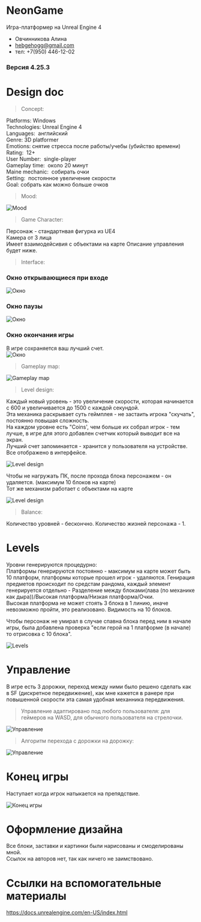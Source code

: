 # NeonGame
Игра-платформер на Unreal Engine 4
- Овчинникова Алина 
- hebgehogg@gmail.com
- тел: +7(950) 446-12-02

### Версия 4.25.3


# Design doc

> Concept: 

Platforms: Windows  
Technologies: Unreal Engine 4  
Languages:  английский  
Genre: 3D platformer  
Emotions: снятие стресса после работы/учебы (убийство времени)  
Rating:  12+  
User Number:  single-player  
Gameplay time:  около 20 минут  
Maine mechanic:  собирать очки  
Setting:  постоянное увеличение скорости  
Goal: собрать как можно больше очков  


> Mood: 

![Mood](https://github.com/hebgehogg/NeonGame/blob/main/photos/Visual%20references.jpg)


> Game Character: 

Персонаж - стандартнвая фигурка из UE4  
Камера от 3 лица  
Имеет взаимодейсивия с объектами на карте
Описание управления будет ниже.


> Interface: 

### Окно открывающиеся при входе  

![Окно](https://github.com/hebgehogg/NeonGame/blob/main/photos/StartGame.png)

### Окно паузы  

![Окно](https://github.com/hebgehogg/NeonGame/blob/main/photos/Paused.png)

### Окно окончания игры  

В игре сохраняется ваш лучший счет.  
![Окно](https://github.com/hebgehogg/NeonGame/blob/main/photos/GameOver.png)


> Gameplay map: 

![Gameplay map](https://github.com/hebgehogg/NeonGame/blob/main/photos/Gameplay%20map.jpg)


> Level design: 

Каждый новый уровень - это увеличение скорости, которая начинается с 600 и увеличивается до 1500 с каждой секундой.  
Эта механика раскрывает суть геймплея - не застаить игрока "скучать", постоянно повышая сложность.  
На каждом уровне есть "Coins', чем больше их собрал игрок - тем лучше, в игре для этого добавлен счетчик который выводит все на экран.  
Лучший счет запоминается - хранится у пользователя на устройстве.  
Все отображено в интерфейсе.  

![Level design](https://github.com/hebgehogg/NeonGame/blob/main/photos/LevelDesign.png)

Чтобы не нагружать ПК, после прохода блока персонажем - он удаляется. (максимум 10  блоков на карте)  
Тот же механизм работает с объектами на карте  

![Level design](https://github.com/hebgehogg/NeonGame/blob/main/photos/Destroy.png)


> Balance:

Количество уровней - бескончно. 
Количество жизней персонажа - 1.

# Levels
Уровни генерируются процедурно:  
Платформы генерируются постоянно - максимум на карте может быть 10 платформ, платформы которые прошел игрок - удаляются.
Генирация предметов происходит по средстам рандома, каждый элемент генерируется отдельно - Разделение между блоками(лава (по механике как дыра))/Высокая платформа/Низкая платформа/Очки.  
Высокая платформа не может стоять 3 блока в 1 линию, иначе невозможно пройти, это реализовано.
Видимость на 10 блоков.

Чтобы персонаж не умирал в случае спавна блока перед ним в начале игры, была добавлена проверка "если герой на 1 платформе (в начале) то отрисовка с 10 блока".  

![Levels](https://github.com/hebgehogg/NeonGame/blob/main/photos/%D0%9F%D1%80%D0%B5%D0%B4%D0%BC%D0%B5%D1%82%D1%8B.png)

# Управление

В игре есть 3 дорожки, переход между ними было решено сделать как в SF (дискретное передвижение), как мне кажется в ранере при повышенной скорости эта самая удобная механника передвижения.  

> Управление адаптировано под любого пользователя: для геймеров на WASD, для обычного пользователя на стрелочки.

![Управление](https://github.com/hebgehogg/NeonGame/blob/main/photos/management.jpg)

> Алгоритм перехода с дорожки на дорожку:

![Управление](https://github.com/hebgehogg/NeonGame/blob/main/photos/%D0%A3%D0%BF%D1%80%D0%B0%D0%B2%D0%BB%D0%B5%D0%BD%D0%B8%D0%B5.png)


# Конец игры 

Наступает когда игрок натыкается на препядствие.

![Конец игры ](https://github.com/hebgehogg/NeonGame/blob/main/photos/%D0%A1%D0%BC%D0%B5%D1%80%D1%82%D1%8C.png)


# Оформление дизайна

Все блоки, заставки и картинки были нарисованы и смоделированы мной.  
Ссылок на авторов нет, так как ничего не заимствовано.  

# Ссылки на вспомогательные материалы

https://docs.unrealengine.com/en-US/index.html


